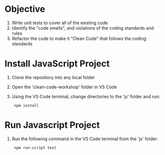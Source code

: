 # Objective
1. Write unit tests to cover all of the existing code
2. Identify the "code smells", and violations of the coding standards and rules
3. Refactor the code to make it "Clean Code" that follows the coding standards
 

# Install JavaScript Project
  1. Clone the repository into any local folder
  2. Open the 'clean-code-workshop' folder in VS Code
  2. Using the VS Code terminal, change directories to the 'js' folder and run:
  
          npm install

# Run Javascript Project
  1. Run the following command in the VS Code terminal from the 'js' folder:

          npm run-script test

